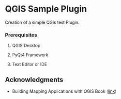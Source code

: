 # QGIS Sample Plugin

Creation of a simple QGis test Plugin.


### Prerequisites

1. QGIS Desktop

2. PyQt4 Framework

3. Text Editor or IDE



## Acknowledgments

* Building Mapping Applications with QGIS Book ([link](https://www.amazon.com/Building-Mapping-Applications-QGIS-Westra/dp/178398466X))